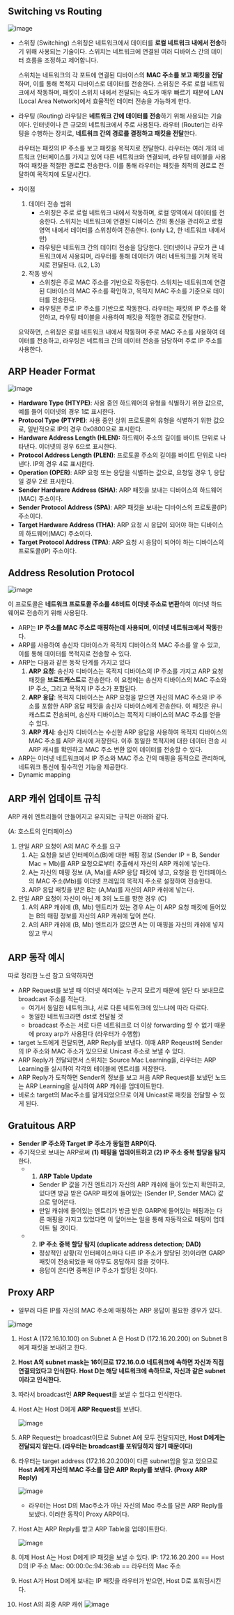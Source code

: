 ## Switching vs Routing

![image](https://github.com/SoftwareMaestro-Backend-Study/cs-study/assets/83508073/40d06b16-076f-43ea-9722-beaea8bdf044)

- 스위칭 (Switching)
스위칭은 네트워크에서 데이터를 **로컬 네트워크 내에서 전송**하기 위해 사용되는 기술이다. 스위치는 네트워크에 연결된 여러 디바이스 간의 데이터 흐름을 조정하고 제어합니다.
    
    스위치는 네트워크의 각 포트에 연결된 디바이스의 **MAC 주소를 보고 패킷을 전달**하며, 이를 통해 목적지 디바이스로 데이터를 전송한다. 스위칭은 주로 로컬 네트워크에서 작동하며, 패킷이 스위치 내에서 전달되는 속도가 매우 빠르기 때문에 LAN (Local Area Network)에서 효율적인 데이터 전송을 가능하게 한다.
    
- 라우팅 (Routing)
라우팅은 **네트워크 간에 데이터를 전송**하기 위해 사용되는 기술이다. 인터넷이나 큰 규모의 네트워크에서 주로 사용된다. 라우터 (Router)는 라우팅을 수행하는 장치로, **네트워크 간의 경로를 결정하고 패킷을 전달**한다.
    
    라우터는 패킷의 IP 주소를 보고 패킷을 목적지로 전달한다. 라우터는 여러 개의 네트워크 인터페이스를 가지고 있어 다른 네트워크와 연결되며, 라우팅 테이블을 사용하여 패킷을 적절한 경로로 전송한다. 이를 통해 라우터는 패킷을 최적의 경로로 전달하여 목적지에 도달시킨다.
    
- 차이점
    1. 데이터 전송 범위
        - 스위칭은 주로 로컬 네트워크 내에서 작동하며, 로컬 영역에서 데이터를 전송한다. 스위치는 네트워크에 연결된 디바이스 간의 통신을 관리하고 로컬 영역 내에서 데이터를 스위칭하여 전송한다. (only L2, 한 네트워크 내에서만)
        - 라우팅은 네트워크 간의 데이터 전송을 담당한다. 인터넷이나 규모가 큰 네트워크에서 사용되며, 라우터를 통해 데이터가 여러 네트워크를 거쳐 목적지로 전달된다. (L2, L3)
    2. 작동 방식
        - 스위칭은 주로 MAC 주소를 기반으로 작동한다. 스위치는 네트워크에 연결된 디바이스의 MAC 주소를 확인하고, 목적지 MAC 주소를 기준으로 데이터를 전송한다.
        - 라우팅은 주로 IP 주소를 기반으로 작동한다. 라우터는 패킷의 IP 주소를 확인하고, 라우팅 테이블을 사용하여 패킷을 적절한 경로로 전달한다.
    
    요약하면, 스위칭은 로컬 네트워크 내에서 작동하며 주로 MAC 주소를 사용하여 데이터를 전송하고, 라우팅은 네트워크 간의 데이터 전송을 담당하며 주로 IP 주소를 사용한다.
    

## ARP Header Format

![image](https://github.com/SoftwareMaestro-Backend-Study/cs-study/assets/83508073/986ac6af-f62c-4c51-ba50-49f3c6ed2036)

- **Hardware Type (HTYPE)**: 사용 중인 하드웨어의 유형을 식별하기 위한 값으로, 예를 들어 이더넷의 경우 1로 표시한다.
- **Protocol Type (PTYPE)**: 사용 중인 상위 프로토콜의 유형을 식별하기 위한 값으로, 일반적으로 IP의 경우 0x0800으로 표시한다.
- **Hardware Address Length (HLEN):** 하드웨어 주소의 길이를 바이트 단위로 나타낸다. 이더넷의 경우 6으로 표시한다.
- **Protocol Address Length (PLEN)**: 프로토콜 주소의 길이를 바이트 단위로 나타낸다. IP의 경우 4로 표시한다.
- **Operation (OPER)**: ARP 요청 또는 응답을 식별하는 값으로, 요청일 경우 1, 응답일 경우 2로 표시한다.
- **Sender Hardware Address (SHA)**: ARP 패킷을 보내는 디바이스의 하드웨어(MAC) 주소이다.
- **Sender Protocol Address (SPA)**: ARP 패킷을 보내는 디바이스의 프로토콜(IP) 주소이다.
- **Target Hardware Address (THA)**: ARP 요청 시 응답이 되어야 하는 디바이스의 하드웨어(MAC) 주소이다.
- **Target Protocol Address (TPA)**: ARP 요청 시 응답이 되어야 하는 디바이스의 프로토콜(IP) 주소이다.

## Address Resolution Protocol

![image](https://github.com/SoftwareMaestro-Backend-Study/cs-study/assets/83508073/4232dc4a-b0d4-4d85-881a-cd6ab3661ed8)


이 프로토콜은 **네트워크 프로토콜 주소를 48비트 이더넷 주소로 변환**하여 이더넷 하드웨어로 전송하기 위해 사용된다.

- ARP는 **IP 주소를 MAC 주소로 매핑하는데 사용되며, 이더넷 네트워크에서 작동**한다.
- ARP를 사용하여 송신자 디바이스가 목적지 디바이스의 MAC 주소를 알 수 있고, 이를 통해 데이터를 목적지로 전송할 수 있다.
- ARP는 다음과 같은 동작 단계를 가지고 있다
    1. **ARP 요청**: 송신자 디바이스는 목적지 디바이스의 IP 주소를 가지고 ARP 요청 패킷을 **브로드캐스트**로 전송한다. 이 요청에는 송신자 디바이스의 MAC 주소와 IP 주소, 그리고 목적지 IP 주소가 포함된다.
    2. **ARP 응답**: 목적지 디바이스는 ARP 요청을 받으면 자신의 MAC 주소와 IP 주소를 포함한 ARP 응답 패킷을 송신자 디바이스에게 전송한다. 이 패킷은 유니캐스트로 전송되며, 송신자 디바이스는 목적지 디바이스의 MAC 주소를 얻을 수 있다.
    3. **ARP 캐시**: 송신자 디바이스는 수신한 ARP 응답을 사용하여 목적지 디바이스의 MAC 주소를 ARP 캐시에 저장한다. 이후 동일한 목적지에 대한 데이터 전송 시 ARP 캐시를 확인하고 MAC 주소 변환 없이 데이터를 전송할 수 있다.
- ARP는 이더넷 네트워크에서 IP 주소와 MAC 주소 간의 매핑을 동적으로 관리하며, 네트워크 통신에 필수적인 기능을 제공한다.
- Dynamic mapping

## ARP 캐쉬 업데이트 규칙

ARP 캐쉬 엔트리들이 만들어지고 유지되는 규칙은 아래와 같다.

(A: 호스트의 인터페이스)

1. 만일 ARP 요청이 A의 MAC 주소를 요구
    1. A는 요청을 보낸 인터페이스(B)에 대한 매핑 정보 (Sender IP = B, Sender Mac = Mb)를 ARP 요청으로부터 추출해서 자신의 ARP 캐쉬에 넣는다.
    2. A는 자신의 매핑 정보 (A, Ma)를 ARP 응답 패킷에 넣고, 요청을 한 인터페이스의 MAC 주소(Mb)를 이더넷 프레임의 목적지 주소로 설정하여 전송한다.
    3. ARP 응답 패킷을 받은 B는 (A,Ma)를 자신의 ARP 캐쉬에 넣는다.
2. 만일 ARP 요청이 자신이 아닌 제 3의 노드를 향한 경우 (C)
    1. A의 ARP 캐쉬에 (B, Mb) 엔트리가 있는 경우 A는 이 ARP 요청 패킷에 들어있는 B의 매핑 정보를 자신의 ARP 캐쉬에 덮어 쓴다.
    2. A의 ARP 캐쉬에 (B, Mb) 엔트리가 없으면 A는 이 매핑을 자신의 캐쉬에 넣지 않고 무시

## ARP 동작 예시

따로 정리한 노션 참고
요약하자면 
- ARP Request를 보낼 때 이더넷 헤더에는 누군지 모르기 때문에 일단 다 보내므로 broadcast 주소를 적는다.
    - 여기서 동일한 네트워크냐, 서로 다른 네트워크에 있느냐에 따라 다르다.
    - 동일한 네트워크라면 dst로 전달될 것
    - broadcast 주소는 서로 다른 네트워크로 더 이상 forwarding 할 수 없기 때문에 proxy arp가 사용된다 (라우터가 수행함)
- target 노드에게 전달되면, ARP Reply를 보낸다. 이때 ARP Reqeust에 Sender의 IP 주소와 MAC 주소가 있으므로 Unicast 주소로 보낼 수 있다.
- ARP Reply가 전달되면서 스위치는 Source Mac Learning을, 라우터는 ARP Learning을 실시하여 각각의 테이블에 엔트리를 저장한다.
- ARP Reply가 도착하면 Sender의 정보를 보고 처음 ARP Request를 보냈던 노드는 ARP Learning을 실시하여 ARP 캐쉬를 업데이트한다.
- 비로소 target의 Mac주소를 알게되었으므로 이제 Unicast로 패킷을 전달할 수 있게 된다.


## Gratuitous ARP

- **Sender IP 주소와 Target IP 주소가 동일한 ARP이다.**
- 주기적으로 보내는 ARP로써 **(1) 매핑을 업데이트하고 (2) IP 주소 중복 할당을 탐지**한다.
    - 1. **ARP Table Update**
        - Sender IP 값을 가진 엔트리가 자신의 ARP 캐쉬에 들어 있는지 확인하고, 있다면 방금 받은 GARP 패킷에 들어있는 (Sender IP, Sender MAC) 값으로 덮어쓴다.
        - 만일 캐쉬에 들어있는 엔트리가 방금 받은 GARP에 들어있는 매핑과는 다른 매핑을 가지고 있었다면 이 덮어쓰는 일을 통해 자동적으로 매핑이 업데이트 될 것이다.
    - 2. **IP 주소 중복 할당 탐지 (duplicate address detection; DAD)**
        - 정상적인 상황(각 인터페이스마다 다른 IP 주소가 할당된 것)이라면 GARP 패킷이 전송되었을 때 아무도 응답하지 않을 것이다.
        - 응답이 온다면 중복된 IP 주소가 할당된 것이다.

## Proxy ARP

- 일부러 다른 IP를 자신의 MAC 주소에 매핑하는 ARP 응답이 필요한 경우가 있다.

![image](https://github.com/SoftwareMaestro-Backend-Study/cs-study/assets/83508073/10f982d1-393a-42ef-be54-d77bb1c1fcf0)

1. Host A (172.16.10.100) on Subnet A 은 Host D (172.16.20.200) on Subnet B에게 패킷을 보내려고 한다.
2. **Host A의 subnet mask는 16이므로 172.16.0.0 네트워크에 속하면 자신과 직접 연결되었다고 인식한다. Host D는 해당 네트워크에 속하므로, 자신과 같은 subnet이라고 인식한다.**
3. 따라서 broadcast인 **ARP Request**를 보낼 수 있다고 인식한다.
4.  Host A는 Host D에게 **ARP Request**를 보낸다. 
    
    ![image](https://github.com/SoftwareMaestro-Backend-Study/cs-study/assets/83508073/f0bd0f39-e669-4455-b872-ad34cee4807c)
    
5. ARP Request는  broadcast이므로 Subnet A에 모두 전달되지만, **Host D에게는 전달되지 않는다. (라우터는 broadcast를 포워딩하지 않기 때문이다)**
6. 라우터는 target address (172.16.20.200)이 다른 subnet임을 알고 있으므로 **Host A에게 자신의 MAC 주소를 담은 ARP Reply를 보낸다. (Proxy ARP Reply)**
    
    ![image](https://github.com/SoftwareMaestro-Backend-Study/cs-study/assets/83508073/5e3c758a-171c-4f95-9090-7d7e8fcb889d)

    - 라우터는 Host D의 Mac주소가 아닌 자신의 Mac 주소를 담은 ARP Reply를 보냈다. 이러한 동작이 Proxy ARP이다.
7. Host A는 ARP Reply를 받고 ARP Table을 업데이트한다.
    
    ![image](https://github.com/SoftwareMaestro-Backend-Study/cs-study/assets/83508073/3094f411-ff26-47a4-b1d3-924be7304de7)
    
8. 이제 Host A는 Host D에게 IP 패킷을 보낼 수 있다.
IP: 172.16.20.200 == Host D의 IP 주소
Mac: 00:00:0c:94:36:ab == 라우터의 Mac 주소
9. Host A가 Host D에게 보내는 IP 패킷을 라우터가 받으면, Host D로 포워딩시킨다.
10. Host A의 최종 ARP 캐쉬
   ![image](https://github.com/SoftwareMaestro-Backend-Study/cs-study/assets/83508073/524890b8-54ef-459f-b4ab-cf4ac53849e1)
